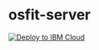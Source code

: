 # osfit-server

[![Deploy to IBM Cloud](https://cloud.ibm.com/devops/setup/deploy/button_x2.png)](https://cloud.ibm.com/devops/setup/deploy?branch=main&repository=https://github.com/markstur/osfit-server.git)



